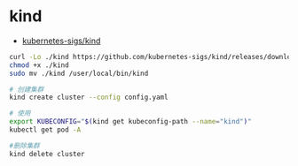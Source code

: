# kind

- [kubernetes-sigs/kind](https://github.com/kubernetes-sigs/kind)

```bash
curl -Lo ./kind https://github.com/kubernetes-sigs/kind/releases/download/v0.7.0/kind-darwin-amd64
chmod +x ./kind
sudo mv ./kind /user/local/bin/kind

# 创建集群
kind create cluster --config config.yaml

# 使用
export KUBECONFIG="$(kind get kubeconfig-path --name="kind")"
kubectl get pod -A

#删除集群
kind delete cluster
```
